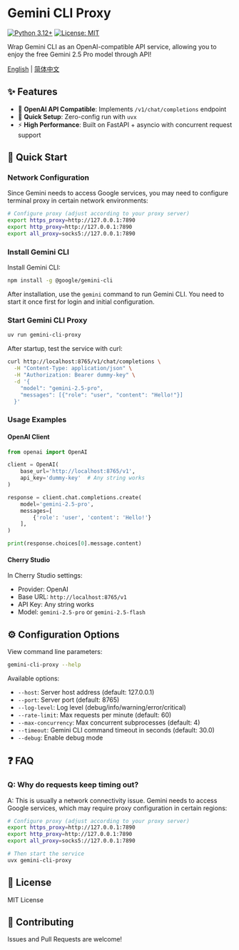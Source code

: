 # Gemini CLI Proxy

[![Python 3.12+](https://img.shields.io/badge/python-3.12+-blue.svg)](https://www.python.org/downloads/)
[![License: MIT](https://img.shields.io/badge/License-MIT-yellow.svg)](https://opensource.org/licenses/MIT)

Wrap Gemini CLI as an OpenAI-compatible API service, allowing you to enjoy the free Gemini 2.5 Pro model through API!

[English](./README.md) | [简体中文](./README_zh.md)

## ✨ Features

- 🔌 **OpenAI API Compatible**: Implements `/v1/chat/completions` endpoint
- 🚀 **Quick Setup**: Zero-config run with `uvx`
- ⚡ **High Performance**: Built on FastAPI + asyncio with concurrent request support

## 🚀 Quick Start

### Network Configuration

Since Gemini needs to access Google services, you may need to configure terminal proxy in certain network environments:

```bash
# Configure proxy (adjust according to your proxy server)
export https_proxy=http://127.0.0.1:7890
export http_proxy=http://127.0.0.1:7890  
export all_proxy=socks5://127.0.0.1:7890
```

### Install Gemini CLI

Install Gemini CLI:
```bash
npm install -g @google/gemini-cli
```

After installation, use the `gemini` command to run Gemini CLI. You need to start it once first for login and initial configuration.

### Start Gemini CLI Proxy

```bash
uv run gemini-cli-proxy
```

After startup, test the service with curl:

```bash
curl http://localhost:8765/v1/chat/completions \
  -H "Content-Type: application/json" \
  -H "Authorization: Bearer dummy-key" \
  -d '{
    "model": "gemini-2.5-pro",
    "messages": [{"role": "user", "content": "Hello!"}]
  }'
```

### Usage Examples

#### OpenAI Client

```python
from openai import OpenAI

client = OpenAI(
    base_url='http://localhost:8765/v1',
    api_key='dummy-key'  # Any string works
)

response = client.chat.completions.create(
    model='gemini-2.5-pro',
    messages=[
        {'role': 'user', 'content': 'Hello!'}
    ],
)

print(response.choices[0].message.content)
```

#### Cherry Studio

In Cherry Studio settings:
- Provider: OpenAI
- Base URL: `http://localhost:8765/v1`
- API Key: Any string works
- Model: `gemini-2.5-pro` or `gemini-2.5-flash`

## ⚙️ Configuration Options

View command line parameters:

```bash
gemini-cli-proxy --help
```

Available options:
- `--host`: Server host address (default: 127.0.0.1)
- `--port`: Server port (default: 8765)
- `--log-level`: Log level (debug/info/warning/error/critical)
- `--rate-limit`: Max requests per minute (default: 60)
- `--max-concurrency`: Max concurrent subprocesses (default: 4)
- `--timeout`: Gemini CLI command timeout in seconds (default: 30.0)
- `--debug`: Enable debug mode

## ❓ FAQ

### Q: Why do requests keep timing out?

A: This is usually a network connectivity issue. Gemini needs to access Google services, which may require proxy configuration in certain regions:

```bash
# Configure proxy (adjust according to your proxy server)
export https_proxy=http://127.0.0.1:7890
export http_proxy=http://127.0.0.1:7890
export all_proxy=socks5://127.0.0.1:7890

# Then start the service
uvx gemini-cli-proxy
```

## 📄 License

MIT License

## 🤝 Contributing

Issues and Pull Requests are welcome! 